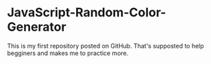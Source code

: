 # JavaScript-Random-Color-Generator
This is my first repository posted on GitHub.
That's supposted to help begginers and makes me to practice more.
